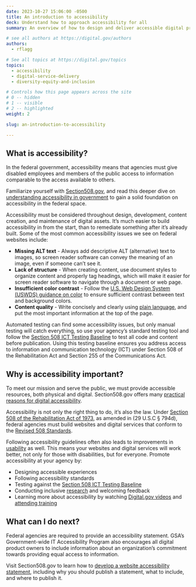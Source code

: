 ```yaml
---
date: 2023-10-27 15:06:00 -0500
title: An introduction to accessibility
deck: Understand how to approach accessibility for all
summary: An overview of how to design and deliver accessible digital products and services in the federal government

# see all authors at https://digital.gov/authors
authors:
  - rflagg

# See all topics at https://digital.gov/topics
topics:
  - accessibility
  - digital-service-delivery
  - diversity-equity-and-inclusion

# Controls how this page appears across the site
# 0 -- hidden
# 1 -- visible
# 2 -- highlighted
weight: 2

slug: an-introduction-to-accessibility

---
```


## What is accessibility?

In the federal government, accessibility means that agencies must give disabled employees and members of the public access to information comparable to the access available to others.

Familiarize yourself with [Section508,gov](https://www.section508.gov/), and read this deeper dive on [understanding accessibility in government](https://digital.gov/resources/introduction-accessibility) to gain a solid foundation on accessibility in the federal space.

Accessibility must be considered throughout design, development, content creation, and maintenance of digital assets. It’s much easier to build accessibility in from the start, than to remediate something after it’s already built. Some of the most common accessibility issues we see on federal websites include:

- **Missing ALT text** - Always add descriptive ALT (alternative) text to images, so screen reader software can convey the meaning of an image, even if someone can’t see it.
- **Lack of structure** - When creating content, use document styles to organize content and properly tag headings, which will make it easier for screen reader software to navigate through a document or web page.
- **Insufficient color contrast** - Follow the [U.S. Web Design System (USWDS) guidance on color](https://designsystem.digital.gov/utilities/color/) to ensure sufficient contrast between text and background colors.
- **Content quality** - Write concisely and clearly using [plain language](https://digital.gov/resources/an-introduction-to-plain-language/?dg), and put the most important information at the top of the page.

Automated testing can find some accessibility issues, but only manual testing will catch everything, so use your agency’s standard testing tool and follow the [Section 508 ICT Testing Baseline](https://ictbaseline.access-board.gov/) to test all code and content before publication. Using this testing baseline ensures you address access to information and communication technology (ICT) under Section 508 of the Rehabilitation Act and Section 255 of the Communications Act.

## Why is accessibility important?

To meet our mission and serve the public, we must provide accessible resources, both physical and digital. Section508.gov offers many [practical reasons for digital accessibility](https://www.section508.gov/manage/benefits-of-accessibility/).

Accessibility is not only the right thing to do, it’s also the law. Under [Section 508 of the Rehabilitation Act of 1973](https://www.section508.gov/manage/laws-and-policies/), as amended in (29 U.S.C § 794d), federal agencies must build websites and digital services that conform to the [Revised 508 Standards](https://www.access-board.gov/guidelines-and-standards/communications-and-it/about-the-ict-refresh/final-rule/text-of-the-standards-and-guidelines).

Following accessibility guidelines often also leads to improvements in [usability](https://digital.gov/topics/usability/) as well. This means your websites and digital services will work better, not only for those with disabilities, but for everyone. Promote accessibility at your agency by:

- Designing accessible experiences
- Following accessibility standards
- Testing against the [Section 508 ICT Testing Baseline](https://ictbaseline.access-board.gov/)
- Conducting inclusive [research](https://digital.gov/topics/research/) and welcoming feedback
- Learning more about accessibility by watching [Digital.gov videos](https://www.youtube.com/playlist?list=PLd9b-GuOJ3nFHykZgRBZ7_bzwfZ526rxm) and [attending training](https://www.section508.gov/training/)

## What can I do next?

Federal agencies are required to provide an accessibility statement. GSA’s Government-wide IT Accessibility Program also encourages all digital product owners to include information about an organization’s commitment towards providing equal access to information.

Visit Section508.gov to learn how to [develop a website accessibility statement](https://www.section508.gov/manage/laws-and-policies/website-accessibility-statement/), including why you should publish a statement, what to include, and where to publish it.
